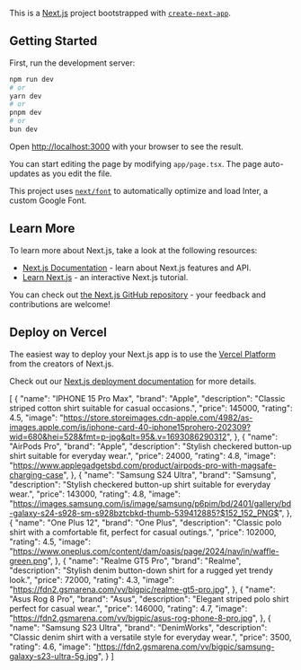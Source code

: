 This is a [Next.js](https://nextjs.org/) project bootstrapped with [`create-next-app`](https://github.com/vercel/next.js/tree/canary/packages/create-next-app).

## Getting Started

First, run the development server:

```bash
npm run dev
# or
yarn dev
# or
pnpm dev
# or
bun dev
```

Open [http://localhost:3000](http://localhost:3000) with your browser to see the result.

You can start editing the page by modifying `app/page.tsx`. The page auto-updates as you edit the file.

This project uses [`next/font`](https://nextjs.org/docs/basic-features/font-optimization) to automatically optimize and load Inter, a custom Google Font.

## Learn More

To learn more about Next.js, take a look at the following resources:

- [Next.js Documentation](https://nextjs.org/docs) - learn about Next.js features and API.
- [Learn Next.js](https://nextjs.org/learn) - an interactive Next.js tutorial.

You can check out [the Next.js GitHub repository](https://github.com/vercel/next.js/) - your feedback and contributions are welcome!

## Deploy on Vercel

The easiest way to deploy your Next.js app is to use the [Vercel Platform](https://vercel.com/new?utm_medium=default-template&filter=next.js&utm_source=create-next-app&utm_campaign=create-next-app-readme) from the creators of Next.js.

Check out our [Next.js deployment documentation](https://nextjs.org/docs/deployment) for more details.

[
{
"name": "IPHONE 15 Pro Max",
"brand": "Apple",
"description": "Classic striped cotton shirt suitable for casual occasions.",
"price": 145000,
"rating": 4.5,
"image": "https://store.storeimages.cdn-apple.com/4982/as-images.apple.com/is/iphone-card-40-iphone15prohero-202309?wid=680&hei=528&fmt=p-jpg&qlt=95&.v=1693086290312",
},
{
"name": "AirPods Pro",
"brand": "Apple",
"description": "Stylish checkered button-up shirt suitable for everyday wear.",
"price": 24000,
"rating": 4.8,
"image": "https://www.applegadgetsbd.com/product/airpods-pro-with-magsafe-charging-case",
},
{
"name": "Samsung S24 Ultra",
"brand": "Samsung",
"description": "Stylish checkered button-up shirt suitable for everyday wear.",
"price": 143000,
"rating": 4.8,
"image": "https://images.samsung.com/is/image/samsung/p6pim/bd/2401/gallery/bd-galaxy-s24-s928-sm-s928bztcbkd-thumb-539412885?$152_152_PNG$",
},
{
"name": "One Plus 12",
"brand": "One Plus",
"description": "Classic polo shirt with a comfortable fit, perfect for casual outings.",
"price": 102000,
"rating": 4.5,
"image": "https://www.oneplus.com/content/dam/oasis/page/2024/nav/in/waffle-green.png",
},
{
"name": "Realme GT5 Pro",
"brand": "Realme",
"description": "Stylish denim button-down shirt for a rugged yet trendy look.",
"price": 72000,
"rating": 4.3,
"image": "https://fdn2.gsmarena.com/vv/bigpic/realme-gt5-pro.jpg",
},
{
"name": "Asus Rog 8 Pro",
"brand": "Asus",
"description": "Elegant striped polo shirt perfect for casual wear.",
"price": 146000,
"rating": 4.7,
"image": "https://fdn2.gsmarena.com/vv/bigpic/asus-rog-phone-8-pro.jpg",
},
{
"name": "Samsung S23 Ultra",
"brand": "DenimWorks",
"description": "Classic denim shirt with a versatile style for everyday wear.",
"price": 3500,
"rating": 4.6,
"image": "https://fdn2.gsmarena.com/vv/bigpic/samsung-galaxy-s23-ultra-5g.jpg",
}
]
